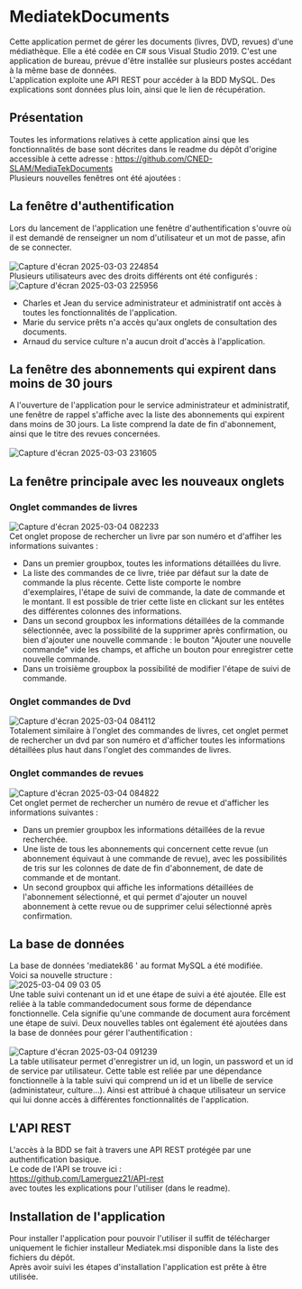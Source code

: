 # MediatekDocuments
Cette application permet de gérer les documents (livres, DVD, revues) d'une médiathèque. Elle a été codée en C# sous Visual Studio 2019. C'est une application de bureau, prévue d'être installée sur plusieurs postes accédant à la même base de données.<br>
L'application exploite une API REST pour accéder à la BDD MySQL. Des explications sont données plus loin, ainsi que le lien de récupération.
## Présentation
Toutes les informations relatives à cette application ainsi que les fonctionnalités de base sont décrites dans le readme du dépôt d'origine accessible à cette adresse : https://github.com/CNED-SLAM/MediaTekDocuments <br>
Plusieurs nouvelles fenêtres ont été ajoutées :
## La fenêtre d'authentification
Lors du lancement de l'application une fenêtre d'authentification s'ouvre où il est demandé de renseigner un nom d'utilisateur et un mot de passe, afin de se connecter.<br><br>
![Capture d'écran 2025-03-03 224854](https://github.com/user-attachments/assets/5cda020c-9b4a-4829-95e2-8bff05b343fc)<br>
Plusieurs utilisateurs avec des droits différents ont été configurés :<br>
![Capture d'écran 2025-03-03 225956](https://github.com/user-attachments/assets/c8487abc-63a7-42cd-8ad3-2928c2a22959)<br>
- Charles et Jean du service administrateur et administratif ont accès à toutes les fonctionnalités de l'application.<br>
- Marie du service prêts n'a accès qu'aux onglets de consultation des documents.<br>
- Arnaud du service culture n'a aucun droit d'accès à l'application.<br>

## La fenêtre des abonnements qui expirent dans moins de 30 jours
A l'ouverture de l'application pour le service administrateur et administratif, une fenêtre de rappel s'affiche avec la liste des abonnements qui expirent dans moins de 30 jours. La liste comprend la date de fin d'abonnement, ainsi que le titre des revues concernées.<br><br>
![Capture d'écran 2025-03-03 231605](https://github.com/user-attachments/assets/498c66cf-6761-466d-97cd-ac3035338181)

## La fenêtre principale avec les nouveaux onglets
### Onglet commandes de livres
![Capture d'écran 2025-03-04 082233](https://github.com/user-attachments/assets/5874437d-abf9-4c91-903d-15629dbcd7d0)<br>
Cet onglet propose de rechercher un livre par son numéro et d'affiher les informations suivantes : <br>
- Dans un premier groupbox, toutes les informations détaillées du livre.<br>
- La liste des commandes de ce livre, triée par défaut sur la date de commande la plus récente. Cette liste comporte le nombre d'exemplaires, l'étape de suivi de commande, la date de commande et le montant. Il est possible de trier cette liste en clickant sur les entêtes des différentes colonnes des informations.<br>
- Dans un second groupbox les informations détaillées de la commande sélectionnée, avec la possibilité de la supprimer après confirmation, ou bien d'ajouter une nouvelle commande : le bouton "Ajouter une nouvelle commande" vide les champs, et affiche un bouton pour enregistrer cette nouvelle commande.<br>
- Dans un troisième groupbox la possibilité de modifier l'étape de suivi de commande.<br>
### Onglet commandes de Dvd
![Capture d'écran 2025-03-04 084112](https://github.com/user-attachments/assets/19c28222-f574-47c9-a121-fff0fe020d16)<br>
Totalement similaire à l'onglet des commandes de livres, cet onglet permet de rechercher un dvd par son numéro et d'afficher toutes les informations détaillées plus haut dans l'onglet des commandes de livres.
### Onglet commandes de revues
![Capture d'écran 2025-03-04 084822](https://github.com/user-attachments/assets/76fd90e0-0699-4b2c-83d1-882069fa43a5)<br>
Cet onglet permet de rechercher un numéro de revue et d'afficher les informations suivantes :<br>
- Dans un premier groupbox les informations détaillées de la revue recherchée.<br>
- Une liste de tous les abonnements qui concernent cette revue (un abonnement équivaut à une commande de revue), avec les possibilités de tris sur les colonnes de date de fin d'abonnement, de date de commande et de montant.<br>
- Un second groupbox qui affiche les informations détaillées de l'abonnement sélectionné, et qui permet d'ajouter un nouvel abonnement à cette revue ou de supprimer celui sélectionné après confirmation.

## La base de données
La base de données 'mediatek86 ' au format MySQL a été modifiée.<br>
Voici sa nouvelle structure :<br>
![2025-03-04 09 03 05](https://github.com/user-attachments/assets/159b3cc9-6c6b-4296-9510-71d2817285e2)<br>
Une table suivi contenant un id et une étape de suivi a été ajoutée. Elle est reliée à la table commandedocument sous forme de dépendance fonctionnelle. Cela signifie qu'une commande de document aura forcément une étape de suivi.
Deux nouvelles tables ont également été ajoutées dans la base de données pour gérer l'authentification : <br><br>
![Capture d'écran 2025-03-04 091239](https://github.com/user-attachments/assets/594a46f4-10d8-4b48-a21b-a578eacdd3fd)<br>
La table utilisateur permet d'enregistrer un id, un login, un password et un id de service par utilisateur. Cette table est reliée par une dépendance fonctionnelle à la table suivi qui comprend un id et un libelle de service (administateur, culture...). Ainsi est attribué à chaque utilisateur un service qui lui donne accès à différentes fonctionnalités de l'application.

## L'API REST
L'accès à la BDD se fait à travers une API REST protégée par une authentification basique.<br>
Le code de l'API se trouve ici :<br>
https://github.com/Lamerguez21/API-rest<br>
avec toutes les explications pour l'utiliser (dans le readme).

## Installation de l'application
Pour installer l'application pour pouvoir l'utiliser il suffit de télécharger uniquement le fichier installeur Mediatek.msi disponible dans la liste des fichiers du dépôt.<br>
Après avoir suivi les étapes d'installation l'application est prête à être utilisée.

